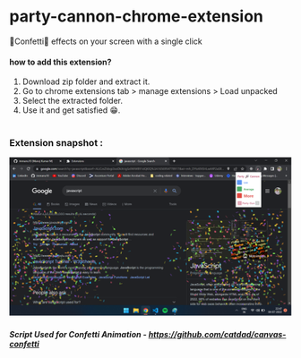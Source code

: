 # party-cannon-chrome-extension

🎉Confetti🎉 effects on your screen with a single click

#### how to add this extension?

1. Download zip folder and extract it.
2. Go to chrome extensions tab > manage extensions > Load unpacked
3. Select the extracted folder.
4. Use it and get satisfied 😁.
   <br/>
   <br/>

### Extension snapshot :

![Demo](./images/readmeImg.png)

##### Script Used for Confetti Animation - https://github.com/catdad/canvas-confetti
